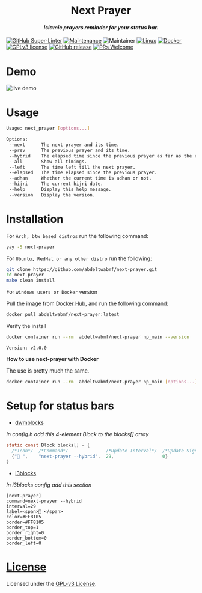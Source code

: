 <h1 align="center">Next Prayer</h1>
<h4 align="center"> <em>Islamic prayers reminder for your status bar.</em> </h4>

[![GitHub Super-Linter](https://github.com/abdeltwabmf/continuous-id/workflows/Lint%20Code%20Base/badge.svg)](https://github.com/marketplace/actions/super-linter)
[![Maintenance](https://img.shields.io/badge/Maintained%3F-yes-green.svg)](https://github.com/AbdeltwabMF/next-prayer/graphs/commit-activity)
![Maintainer](https://img.shields.io/badge/maintainer-Abdeltwabmf-blue)
[![Linux](https://svgshare.com/i/Zhy.svg)](https://svgshare.com/i/Zhy.svg)
[![Docker](https://badgen.net/badge/icon/docker?icon=docker&label)](https://https://docker.com/)
[![GPLv3 license](https://img.shields.io/badge/License-GPLv3-blue.svg)](http://perso.crans.org/besson/LICENSE.html)
[![GitHub release](https://img.shields.io/github/release/Naereen/StrapDown.js.svg)](https://github.com/AbdeltwabMF/next-prayer/releases/)
[![PRs Welcome](https://img.shields.io/badge/PRs-welcome-brightgreen.svg?style=flat-square)](http://makeapullrequest.com)

# Demo
![live demo](./assets/usage.GIF)

# Usage

```bash
Usage: next_prayer [options...]

Options:
 --next      The next prayer and its time.
 --prev      The previous prayer and its time.
 --hybrid    The elapsed time since the previous prayer as far as the elapsed time <= THRESHOLD.
 --all       Show all timings.
 --left      The time left till the next prayer.
 --elapsed   The time elapsed since the previous prayer.
 --adhan     Whether the current time is adhan or not.
 --hijri     The current hijri date.
 --help      Display this help message.
 --version   Display the version.
```

# Installation

For `Arch, btw based distros` run the following command:
```bash
yay -S next-prayer
```

For `Ubuntu, RedHat or any other distro` run the following:
```bash
git clone https://github.com/abdeltwabmf/next-prayer.git
cd next-prayer
make clean install
```

For `windows users or Docker` version

Pull the image from [Docker Hub](https://hub.docker.com/repository/docker/abdeltwabmf/next-prayer), and run the following command:
```bash
docker pull abdeltwabmf/next-prayer:latest
```

Verify the install
```bash
docker container run --rm  abdeltwabmf/next-prayer np_main --version
```
`Version: v2.0.0`

**How to use next-prayer with Docker**

The use is pretty much the same.
```bash
docker container run --rm  abdeltwabmf/next-prayer np_main [options...]
```

# Setup for status bars

- [dwmblocks](https://github.com/torrinfail/dwmblocks)

_In config.h add this 4-element Block to the blocks[] array_
``` c
static const Block blocks[] = {
  /*Icon*/  /*Command*/              /*Update Interval*/  /*Update Signal*/
  {"🕌 ",    "next-prayer --hybrid",  29,                  0}
}
```

- [i3blocks](https://github.com/vivien/i3blocks)

_In i3blocks config add this section_
```code
[next-prayer]
command=next-prayer --hybrid
interval=29
label=<span>🕌 </span>
color=#FF8105
border=#FF8105
border_top=1
border_right=0
border_bottom=0
border_left=0
```

# [License](LICENSE)

Licensed under the [GPL-v3 License](LICENSE).
